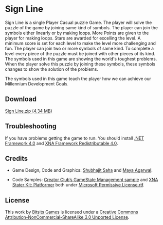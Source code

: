 Sign Line
===
Sign Line is a single Player Casual puzzle Game. The player will solve the puzzle of the game by joining same kind of symbols. The player can join the symbols either linearly or by making loops. More Points are given to the player for making loops. Stars are awarded for excelling the level. A minimum score is set for each level to make the level more challenging and fun. The player can join two or more symbols of same kind. To complete a level every piece of the puzzle must be joined with other pieces of its kind. The symbols used in this game are showing the world's toughest problems. When the player solve this puzzle by joining these symbols, these symbols changes to show the solution of the problems.

The symbols used in this game teach the player how we can achieve our Millennium Development Goals.

Download
---
[Sign Line.zip (4.34 MB)][zip]

Troubleshooting
---
If you have problems getting the game to run. You should install [.NET Framework 4.0] and [XNA Framework Redistributable 4.0].

Credits
---
- Game Design, Code and Graphics: [Shubhajit Saha] and [Maya Agarwal].

- Code Samples: [Creator Club’s GameState Management sample] and [XNA Stater Kit: Platformer] both under [Microsoft Permissive License.rtf].

License
---
This work by [Bitsits Games] is licensed under a [Creative Commons Attribution-NonCommercial-ShareAlike 3.0 Unported License].

[.NET Framework 4.0]: http://www.microsoft.com/en-in/download/details.aspx?id=17718
[XNA Framework Redistributable 4.0]: http://www.microsoft.com/en-in/download/details.aspx?id=20914

[Creator Club’s GameState Management sample]: http://creators.xna.com/en-US/samples/gamestatemanagement
[XNA Stater Kit: Platformer]: http://msdn.microsoft.com/en-us/library/dd254918.aspx
[Microsoft Permissive License.rtf]: http://creators.xna.com/downloads/?id=15

[Creative Commons Attribution-NonCommercial-ShareAlike 3.0 Unported License]:http://creativecommons.org/licenses/by-nc-sa/3.0/

[Bitsits Games]: https://bitsits.blogspot.com
[Shubhajit Saha]: https://suvozit.blogspot.com
[Maya Agarwal]: https://mayaagarwal.blogspot.com

[zip]: https://github.com/Bitsits/Sign-Line-Assets/raw/master/Sign%20Line.zip
